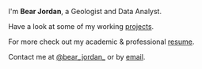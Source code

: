 ---
---

I'm **Bear Jordan**, a Geologist and Data Analyst.

Have a look at some of my working [projects].

For more check out my academic & professional [resume].

Contact me at [@bear_jordan_] or by [email].



[projects]: /projects
[resume]: /documents/bear_jordan.pdf
[@bear_jordan_]: https://twitter.com/bear_jordan_
[email]: mailto:bearjordan@gmail.com
